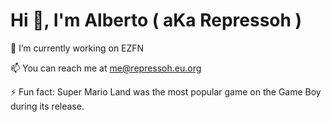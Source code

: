 # Hi 👋, I'm Alberto ( aKa Repressoh )

🔭 I’m currently working on EZFN

📫 You can reach me at me@repressoh.eu.org

⚡ Fun fact: Super Mario Land was the most popular game on the Game Boy during its release.
